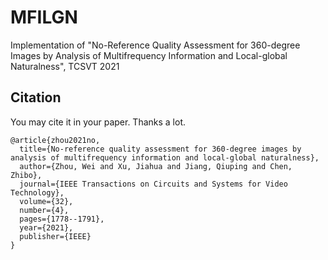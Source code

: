 # MFILGN
Implementation of "No-Reference Quality Assessment for 360-degree Images by Analysis of Multifrequency Information and Local-global Naturalness", TCSVT 2021

## Citation
You may cite it in your paper. Thanks a lot.

```
@article{zhou2021no,
  title={No-reference quality assessment for 360-degree images by analysis of multifrequency information and local-global naturalness},
  author={Zhou, Wei and Xu, Jiahua and Jiang, Qiuping and Chen, Zhibo},
  journal={IEEE Transactions on Circuits and Systems for Video Technology},
  volume={32},
  number={4},
  pages={1778--1791},
  year={2021},
  publisher={IEEE}
}
```
